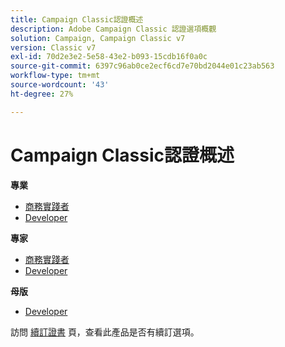 ```yaml
---
title: Campaign Classic認證概述
description: Adobe Campaign Classic 認證選項概觀
solution: Campaign, Campaign Classic v7
version: Classic v7
exl-id: 70d2e3e2-5e58-43e2-b093-15cdb16f0a0c
source-git-commit: 6397c96ab0ce2ecf6cd7e70bd2044e01c23ab563
workflow-type: tm+mt
source-wordcount: '43'
ht-degree: 27%

---
```


# Campaign Classic認證概述

**專業**

* [商務實踐者](/help/certifications/acc/acc-p-business.md) <!--AD0-E329-->
* [Developer](/help/certifications/acc/acc-p-developer.md) <!--AD0-E331-->

**專家**

* [商務實踐者](/help/certifications/acc/acc-e-business.md) <!--AD0-E327-->
* [Developer](/help/certifications/acc/acc-e-developer.md) <!--AD0-E330-->

**母版**

* [Developer](/help/certifications/acc/acc-m-developer.md) <!--AD0-E328-->

訪問 [續訂證書](/help/certifications/renew.md) 頁，查看此產品是否有續訂選項。
